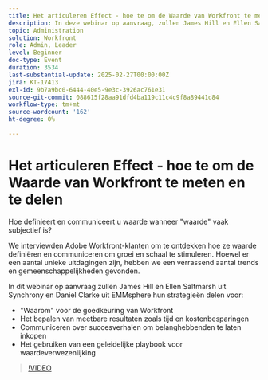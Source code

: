```yaml
---
title: Het articuleren Effect - hoe te om de Waarde van Workfront te meten en te delen
description: In deze webinar op aanvraag, zullen James Hill en Ellen Saltmarsh van Synchrony, en Daniel Clarke van EMMsphere, hun strategieën delen voor het formuleren van hun "waarom" voor het aannemen van Workfront, het definiëren van meetbare resultaten zoals tijd en kostenbesparing, het communiceren van succesverhalen om belanghebbenden te winnen inkopen, en het gebruiken van een stapsgewijze playbook voor waardestijging.
topic: Administration
solution: Workfront
role: Admin, Leader
level: Beginner
doc-type: Event
duration: 3534
last-substantial-update: 2025-02-27T00:00:00Z
jira: KT-17413
exl-id: 9b7a9bc0-6444-40e5-9e3c-3926ac761e31
source-git-commit: 088615f28aa91dfd4ba119c11c4c9f8a89441d84
workflow-type: tm+mt
source-wordcount: '162'
ht-degree: 0%

---
```


# Het articuleren Effect - hoe te om de Waarde van Workfront te meten en te delen

Hoe definieert en communiceert u waarde wanneer &quot;waarde&quot; vaak subjectief is?

We interviewden Adobe Workfront-klanten om te ontdekken hoe ze waarde definiëren en communiceren om groei en schaal te stimuleren. Hoewel er een aantal unieke uitdagingen zijn, hebben we een verrassend aantal trends en gemeenschappelijkheden gevonden.

In dit webinar op aanvraag zullen James Hill en Ellen Saltmarsh uit Synchrony en Daniel Clarke uit EMMsphere hun strategieën delen voor:

* &quot;Waarom&quot; voor de goedkeuring van Workfront
* Het bepalen van meetbare resultaten zoals tijd en kostenbesparingen
* Communiceren over succesverhalen om belanghebbenden te laten inkopen
* Het gebruiken van een geleidelijke playbook voor waardeverwezenlijking

>[!VIDEO](https://video.tv.adobe.com/v/3447501/?learn=on)
